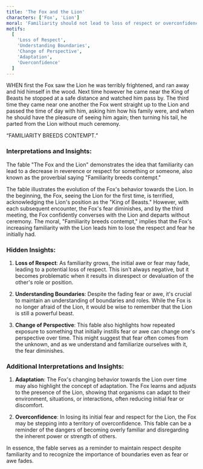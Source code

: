 ```yaml
---
title: 'The Fox and the Lion'
characters: ['Fox', 'Lion']
moral: 'Familiarity should not lead to loss of respect or overconfidence.'
motifs:
  [
    'Loss of Respect',
    'Understanding Boundaries',
    'Change of Perspective',
    'Adaptation',
    'Overconfidence'
  ]
---
```


WHEN first the Fox saw the Lion he was terribly frightened, and ran away and hid himself in the wood. Next time however he came near the King of Beasts he stopped at a safe distance and watched him pass by. The third time they came near one another the Fox went straight up to the Lion and passed the time of day with him, asking him how his family were, and when he should have the pleasure of seeing him again; then turning his tail, he parted from the Lion without much ceremony.

“FAMILIARITY BREEDS CONTEMPT.”

### Interpretations and Insights:

The fable "The Fox and the Lion" demonstrates the idea that familiarity can lead to a decrease in reverence or respect for something or someone, also known as the proverbial saying "Familiarity breeds contempt."

The fable illustrates the evolution of the Fox's behavior towards the Lion. In the beginning, the Fox, seeing the Lion for the first time, is terrified, acknowledging the Lion's position as the "King of Beasts." However, with each subsequent encounter, the Fox's fear diminishes, and by the third meeting, the Fox confidently converses with the Lion and departs without ceremony. The moral, "Familiarity breeds contempt," implies that the Fox's increasing familiarity with the Lion leads him to lose the respect and fear he initially had.

### Hidden Insights:

1. **Loss of Respect**: As familiarity grows, the initial awe or fear may fade, leading to a potential loss of respect. This isn't always negative, but it becomes problematic when it results in disrespect or devaluation of the other's role or position.

2. **Understanding Boundaries**: Despite the fading fear or awe, it's crucial to maintain an understanding of boundaries and roles. While the Fox is no longer afraid of the Lion, it would be wise to remember that the Lion is still a powerful beast.

3. **Change of Perspective**: This fable also highlights how repeated exposure to something that initially instills fear or awe can change one's perspective over time. This might suggest that fear often comes from the unknown, and as we understand and familiarize ourselves with it, the fear diminishes.

### Additional Interpretations and Insights:

1. **Adaptation**: The Fox's changing behavior towards the Lion over time may also highlight the concept of adaptation. The Fox learns and adjusts to the presence of the Lion, showing that organisms can adapt to their environment, situations, or interactions, often reducing initial fear or discomfort.

2. **Overconfidence**: In losing its initial fear and respect for the Lion, the Fox may be stepping into a territory of overconfidence. This fable can be a reminder of the dangers of becoming overly familiar and disregarding the inherent power or strength of others.

In essence, the fable serves as a reminder to maintain respect despite familiarity and to recognize the importance of boundaries even as fear or awe fades.
